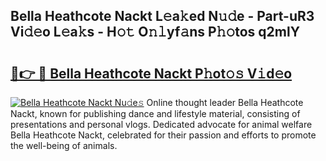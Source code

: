 ## Bella Heathcote Nackt L𝚎a𝚔ed N𝚞𝚍e - Part-uR3 Vi𝚍𝚎o L𝚎a𝚔s - H𝚘𝚝 O𝚗𝚕yf𝚊ns P𝚑𝚘tos q2mlY

# <h2><a href="http://kf4311.oniu.top/?m=Bella+Heathcote+Nackt">🔗👉 🔴 Bella Heathcote Nackt P𝚑ot𝚘𝚜 V𝚒d𝚎o</a></h2>

[![Bella Heathcote Nackt Nu𝚍e𝚜](https://i.imgur.com/0qMVB7G.gif)](http://kf4311.oniu.top/?m=Bella+Heathcote+Nackt)
Online thought leader Bella Heathcote Nackt, known for publishing dance and lifestyle material, consisting of presentations and personal vlogs. Dedicated advocate for animal welfare Bella Heathcote Nackt, celebrated for their passion and efforts to promote the well-being of animals.  
